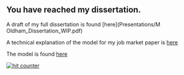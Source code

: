 ## You have reached my dissertation. 

A draft of my full dissertation is found [here](Presentations/M Oldham_Dissertation_WIP.pdf) 

A technical explanation of the model for my job market paper is [here](papers/Tech_chp3.pdf)

The model is found [here](papers/Flip_V10_dividend.nlogo) 

<!-- Start of CuterCounter Code -->
<a href="http://www.cutercounter.com/" target="_blank"><img src="http://www.cutercounter.com/hit.php?id=gumfdokc&nd=6&style=24" border="0" alt="hit counter"></a>
<!-- End of CuterCounter Code -->

